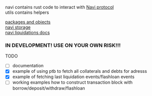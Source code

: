 navi contains rust code to interact with [Navi protocol](https://naviprotocol.io/)<br>
utils contains helpers 

[packages and objects](https://github.com/naviprotocol/examples/blob/main/main.ts)<br>
[navi storage](https://suiscan.xyz/mainnet/object/0xbb4e2f4b6205c2e2a2db47aeb4f830796ec7c005f88537ee775986639bc442fe)<br>
[navi liquidations docs](https://naviprotocol.gitbook.io/navi-protocol-docs/getting-started/liquidations)

### IN DEVELOPMENT! USE ON YOUR OWN RISK!!!

TODO
 - [ ] documentation
 - [x] example of using ptb to fetch all collaterals and debts for adresss 
 - [x] example of fetching last liquidation events/flashloan events
 - [ ] working examples how to construct transaction block with borrow/deposit/withdraw/flashloan 